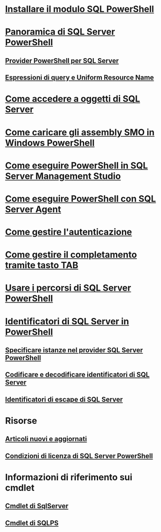 # [Installare il modulo SQL PowerShell](download-sql-server-ps-module.md)
# [Panoramica di SQL Server PowerShell](sql-server-powershell.md) 
## [Provider PowerShell per SQL Server](sql-server-powershell-provider.md)  
## [Espressioni di query e Uniform Resource Name](query-expressions-and-uniform-resource-names.md)  
# [Come accedere a oggetti di SQL Server](navigate-sql-server-powershell-paths.md)  
# [Come caricare gli assembly SMO in Windows PowerShell](load-the-smo-assemblies-in-windows-powershell.md)  
# [Come eseguire PowerShell in SQL Server Management Studio](run-windows-powershell-from-sql-server-management-studio.md)  
# [Come eseguire PowerShell con SQL Server Agent](run-windows-powershell-steps-in-sql-server-agent.md)  
# [Come gestire l'autenticazione](manage-authentication-in-database-engine-powershell.md)  
# [Come gestire il completamento tramite tasto TAB](manage-tab-completion-sql-server-powershell.md)  
# [Usare i percorsi di SQL Server PowerShell](work-with-sql-server-powershell-paths.md)  
# [Identificatori di SQL Server in PowerShell](sql-server-identifiers-in-powershell.md)  
## [Specificare istanze nel provider SQL Server PowerShell](specify-instances-in-the-sql-server-powershell-provider.md)  
## [Codificare e decodificare identificatori di SQL Server](encode-and-decode-sql-server-identifiers.md)  
## [Identificatori di escape di SQL Server](escape-sql-server-identifiers.md) 
# Risorse
## [Articoli nuovi e aggiornati](new-updated-powershell.md)
## [Condizioni di licenza di SQL Server PowerShell](sql-server-powershell-license-terms.md)  
# Informazioni di riferimento sui cmdlet
## [Cmdlet di SqlServer](https://docs.microsoft.com/powershell/module/sqlserver/?toc=/sql/powershell/toc.json)
## [Cmdlet di SQLPS](https://docs.microsoft.com/powershell/module/sqlps/?toc=/sql/powershell/toc.json)